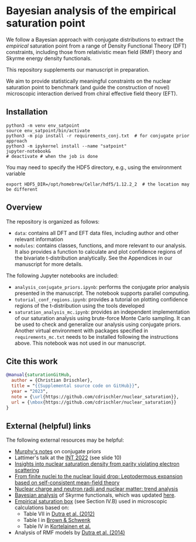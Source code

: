 # Bayesian analysis of the empirical saturation point

We follow a Bayesian approach with conjugate distributions to extract the *empirical* saturation point from a range of Density Functional Theory (DFT) constraints, including those from relativistic mean field (RMF) theory and Skyrme energy density functionals. 

This repository supplements our manuscript in preparation.

We aim to provide statistically meaningful constraints on the nuclear saturation point to benchmark (and guide the construction of novel) microscopic interaction derived from chiral effective field theory (EFT).


## Installation

```shell
python3 -m venv env_satpoint
source env_satpoint/bin/activate
python3 -m pip install -r requirements_conj.txt  # for conjugate prior approach
python3 -m ipykernel install --name "satpoint"
jupyter-notebook&
# deactivate # when the job is done
```
You may need to specify the HDF5 directory, e.g., using the environment variable 
```shell
export HDF5_DIR=/opt/homebrew/Cellar/hdf5/1.12.2_2  # the location may be different
```


## Overview

The repository is organized as follows:
* `data`: contains all DFT and EFT data files, including author and other relevant information
* `modules`: contains classes, functions, and more relevant to our analysis. It also provides a function to calculate and plot confidence regions of the bivariate t-distribution analytically. See the Appendices in our manuscript for more details.

The following Jupyter notebooks are included:
* `analysis_conjugate_priors.ipynb`: performs the conjugate prior analysis presented in the manuscript. The notebook supports parallel computing.
* `tutorial_conf_regions.ipynb`: provides a tutorial on plotting confidence regions of the t-distribution using the tools developed
* `saturation_analysis_mc.ipynb`: provides an independent implementation of our saturation analysis using brute-force Monte Carlo sampling. It can be used to check and generalize our analysis using conjugate priors. Another virtual environment with packages specified in `requirements_mc.txt` needs to be installed following the instructions above. This notebook was not used in our manuscript.
  

## Cite this work

```bibtex
@manual{saturationGitHub,
  author = {Christian Drischler},
  title = "{{Supplemental source code on GitHub}}",
  year = "2023",
  note = {\url{https://github.com/cdrischler/nuclear_saturation}},
  url = {\mbox{https://github.com/cdrischler/nuclear_saturation}}
}
```


## External (helpful) links

The following external resources may be helpful:

* [Murphy's notes](https://www.cs.ubc.ca/~murphyk/Papers/bayesGauss.pdf) on conjugate priors
* Lattimer's talk at the [INT 2022][LattimerINT:2022] (see slide 10)
* [Insights into nuclear saturation density from parity violating electron scattering][Horowitz:2020]
* [From finite nuclei to the nuclear liquid drop: Leptodermous expansion based on self-consistent mean-field theory][Reinhard:2005]
* [Nuclear charge and neutron radii and nuclear matter: trend analysis][Reinhard:2016]
* [Bayesian analysis][McDonnell:2015] of Skyrme functionals, which was updated [here][Schunck:2020].
* [Empirical saturation box][Drischler:2016] (see Section IV.B) used in microscopic calculations based on:
  * Table VII in [Dutra et al. (2012)][Dutra:2012]
  * Table I in [Brown & Schwenk][Brown:2013]
  * Table IV in [Kortelainen et al.][Kortelainen:2014]
* Analysis of RMF models by [Dutra et al. (2014)][Dutra:2014]


[McDonnell:2015]:https://arxiv.org/abs/1501.03572
[Schunck:2020]:https://arxiv.org/abs/2003.12207
[Drischler:2016]:https://arxiv.org/abs/1510.06728
[Brown:2013]:https://arxiv.org/abs/1311.3957
[Dutra:2014]:https://arxiv.org/abs/1405.3633
[Dutra:2012]:https://arxiv.org/abs/1202.3902
[Kortelainen:2014]:https://arxiv.org/abs/1312.1746
[LattimerINT:2022]:https://www.int.washington.edu/sites/default/files/schedule_session_files/Lattimer%2C%20J.pdf

[Horowitz:2020]:https://arxiv.org/abs/2007.07117
[Reinhard:2005]:https://arxiv.org/abs/nucl-th/0510039
[Reinhard:2016]:https://arxiv.org/abs/1601.06324
[Drischler2021:AnnRev]:https://www.annualreviews.org/doi/10.1146/annurev-nucl-102419-041903
